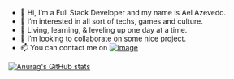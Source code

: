 - 👋 Hi, I’m a Full Stack Developer and my name is Ael Azevedo.
- 👀 I’m interested in all sort of techs, games and culture.
- 🌱 Living, learning, & leveling up one day at a time. 
- 💞️ I’m looking to collaborate on some nice project. 
- 📫 You can contact me on <a href="https://www.linkedin.com/in/aelmajan-azevedo-b4351643/">![image](https://user-images.githubusercontent.com/10978969/231758151-fd078629-cc4f-4ce5-acb7-ad8abc873f0c.png)</a>

[![Anurag's GitHub stats](https://github-readme-stats.vercel.app/api?username=a-azevedo)](https://github.com/anuraghazra/github-readme-stats)
<!---
a-azevedo/a-azevedo is a ✨ special ✨ repository because its `README.md` (this file) appears on your GitHub profile.
You can click the Preview link to take a look at your changes.
--->